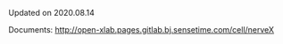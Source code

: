 <!--
![system](http://gitlab.bj.sensetime.com/open-XLab/cell/nerveX/-/wikis/uploads/d90a9b7580c69c1522858e11a0523bab/nerveX_system.png)
-->
Updated on 2020.08.14

Documents: http://open-xlab.pages.gitlab.bj.sensetime.com/cell/nerveX
